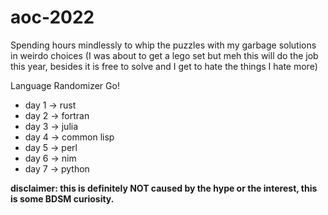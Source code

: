 # aoc-2022
Spending hours mindlessly to whip the puzzles with my garbage solutions in weirdo choices (I was about to get a lego set but meh this will do the job this year, besides it is free to solve and I get to hate the things I hate more)

Language Randomizer Go!

* day 1 -> rust
* day 2 -> fortran
* day 3 -> julia
* day 4 -> common lisp
* day 5 -> perl
* day 6 -> nim
* day 7 -> python

**disclaimer: this is definitely NOT caused by the hype or the interest, this is some BDSM curiosity.**
